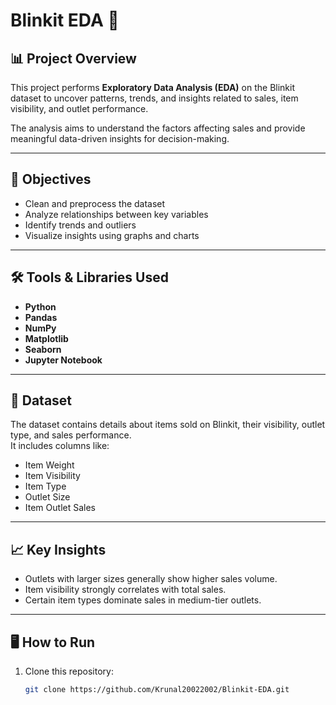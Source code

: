 # Blinkit EDA 🛒

## 📊 Project Overview
This project performs **Exploratory Data Analysis (EDA)** on the Blinkit dataset to uncover patterns, trends, and insights related to sales, item visibility, and outlet performance.

The analysis aims to understand the factors affecting sales and provide meaningful data-driven insights for decision-making.

---

## 🧠 Objectives
- Clean and preprocess the dataset  
- Analyze relationships between key variables  
- Identify trends and outliers  
- Visualize insights using graphs and charts  

---

## 🛠️ Tools & Libraries Used
- **Python**
- **Pandas**
- **NumPy**
- **Matplotlib**
- **Seaborn**
- **Jupyter Notebook**

---

## 📂 Dataset
The dataset contains details about items sold on Blinkit, their visibility, outlet type, and sales performance.  
It includes columns like:
- Item Weight  
- Item Visibility  
- Item Type  
- Outlet Size  
- Item Outlet Sales  

---

## 📈 Key Insights
- Outlets with larger sizes generally show higher sales volume.  
- Item visibility strongly correlates with total sales.  
- Certain item types dominate sales in medium-tier outlets.  

---

## 🖥️ How to Run
1. Clone this repository:
   ```bash
   git clone https://github.com/Krunal20022002/Blinkit-EDA.git
